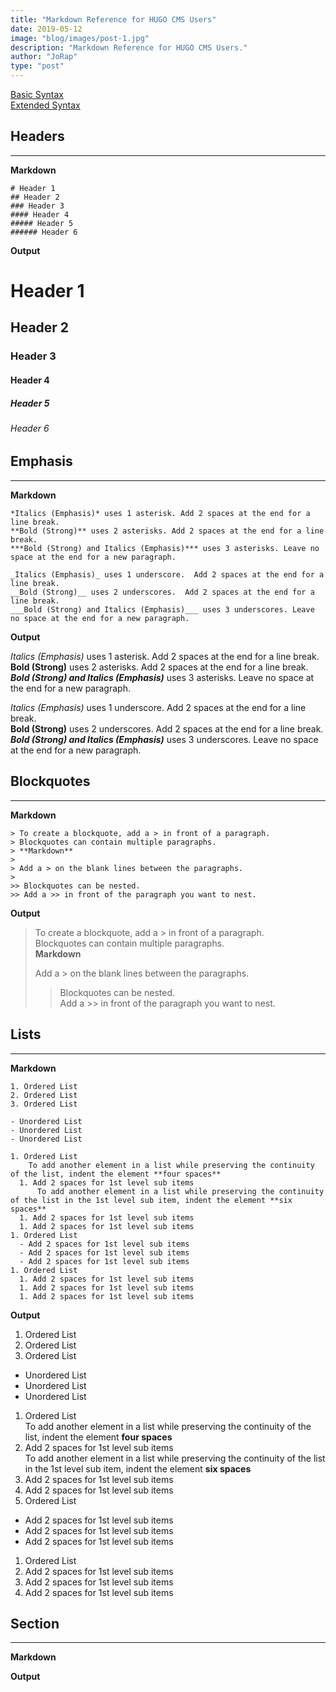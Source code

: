 ```yaml
---
title: "Markdown Reference for HUGO CMS Users"
date: 2019-05-12
image: "blog/images/post-1.jpg"
description: "Markdown Reference for HUGO CMS Users."
author: "JoRap"
type: "post"
---
```


[Basic Syntax](https://www.markdownguide.org/basic-syntax)  
[Extended Syntax](https://www.markdownguide.org/extended-syntax)

## Headers
---
**Markdown**

```
# Header 1
## Header 2
### Header 3
#### Header 4
##### Header 5
###### Header 6
```

**Output**

# Header 1
## Header 2
### Header 3
#### Header 4
##### Header 5
###### Header 6

## Emphasis
---
**Markdown**

```
*Italics (Emphasis)* uses 1 asterisk. Add 2 spaces at the end for a line break.  
**Bold (Strong)** uses 2 asterisks. Add 2 spaces at the end for a line break.    
***Bold (Strong) and Italics (Emphasis)*** uses 3 asterisks. Leave no space at the end for a new paragraph.

_Italics (Emphasis)_ uses 1 underscore.  Add 2 spaces at the end for a line break.  
__Bold (Strong)__ uses 2 underscores.  Add 2 spaces at the end for a line break.  
___Bold (Strong) and Italics (Emphasis)___ uses 3 underscores. Leave no space at the end for a new paragraph.
```

**Output**

*Italics (Emphasis)* uses 1 asterisk. Add 2 spaces at the end for a line break.  
**Bold (Strong)** uses 2 asterisks. Add 2 spaces at the end for a line break.    
***Bold (Strong) and Italics (Emphasis)*** uses 3 asterisks. Leave no space at the end for a new paragraph.

_Italics (Emphasis)_ uses 1 underscore.  Add 2 spaces at the end for a line break.  
__Bold (Strong)__ uses 2 underscores.  Add 2 spaces at the end for a line break.  
___Bold (Strong) and Italics (Emphasis)___ uses 3 underscores. Leave no space at the end for a new paragraph.

## Blockquotes
---
**Markdown**
```
> To create a blockquote, add a > in front of a paragraph.  
> Blockquotes can contain multiple paragraphs.  
> **Markdown**
> 
> Add a > on the blank lines between the paragraphs.
> 
>> Blockquotes can be nested.  
>> Add a >> in front of the paragraph you want to nest.
```

**Output**

> To create a blockquote, add a > in front of a paragraph.  
> Blockquotes can contain multiple paragraphs.  
> **Markdown**
> 
> Add a > on the blank lines between the paragraphs.
> 
>> Blockquotes can be nested.  
>> Add a >> in front of the paragraph you want to nest.

## Lists
---
**Markdown**
```
1. Ordered List
2. Ordered List
3. Ordered List

- Unordered List
- Unordered List
- Unordered List

1. Ordered List  
    To add another element in a list while preserving the continuity of the list, indent the element **four spaces**
  1. Add 2 spaces for 1st level sub items  
      To add another element in a list while preserving the continuity of the list in the 1st level sub item, indent the element **six spaces**
  1. Add 2 spaces for 1st level sub items
  1. Add 2 spaces for 1st level sub items
1. Ordered List
  - Add 2 spaces for 1st level sub items
  - Add 2 spaces for 1st level sub items
  - Add 2 spaces for 1st level sub items
1. Ordered List
  1. Add 2 spaces for 1st level sub items
  1. Add 2 spaces for 1st level sub items
  1. Add 2 spaces for 1st level sub items
```

**Output**

1. Ordered List
2. Ordered List
3. Ordered List

- Unordered List
- Unordered List
- Unordered List

1. Ordered List  
    To add another element in a list while preserving the continuity of the list, indent the element **four spaces**
  1. Add 2 spaces for 1st level sub items  
      To add another element in a list while preserving the continuity of the list in the 1st level sub item, indent the element **six spaces**
  1. Add 2 spaces for 1st level sub items
  1. Add 2 spaces for 1st level sub items
1. Ordered List
  - Add 2 spaces for 1st level sub items
  - Add 2 spaces for 1st level sub items
  - Add 2 spaces for 1st level sub items
1. Ordered List
  1. Add 2 spaces for 1st level sub items
  1. Add 2 spaces for 1st level sub items
  1. Add 2 spaces for 1st level sub items

## Section
---
**Markdown**

**Output**
